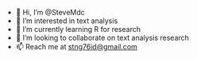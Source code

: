 - 👋 Hi, I’m @SteveMdc
- 👀 I’m interested in text analysis
- 🌱 I’m currently learning R for research
- 💞️ I’m looking to collaborate on text analysis research
- 📫 Reach me at stng76id@gmail.com

<!---
SteveMdc/SteveMdc is a ✨ special ✨ repository because its `README.md` (this file) appears on your GitHub profile.
You can click the Preview link to take a look at your changes.
--->
